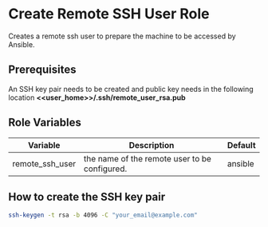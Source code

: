 # Create Remote SSH User Role

Creates a remote ssh user to prepare the machine to be accessed by Ansible.

## Prerequisites

An SSH key pair needs to be created and public key needs in the following location **<<user_home>>/.ssh/remote_user_rsa.pub**

## Role Variables

| Variable | Description | Default |
|---|---|---|
| remote_ssh_user | the name of the remote user to be configured. | ansible |

## How to create the SSH key pair

```bash
ssh-keygen -t rsa -b 4096 -C "your_email@example.com"
```